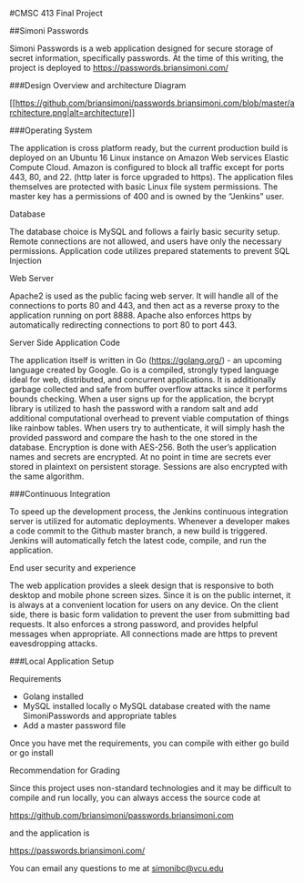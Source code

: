 #CMSC 413 Final Project

##Simoni Passwords

Simoni Passwords is a web application designed for secure storage of secret information, specifically passwords. At the time of this writing, the project is deployed to https://passwords.briansimoni.com/


###Design Overview and architecture Diagram

[[https://github.com/briansimoni/passwords.briansimoni.com/blob/master/architecture.png|alt=architecture]]

###Operating System

The application is cross platform ready, but the current production build is deployed on an Ubuntu 16 Linux instance on Amazon Web services Elastic Compute Cloud. Amazon is configured to block all traffic except for ports 443, 80, and 22. (http later is force upgraded to https). The application files themselves are protected with basic Linux file system permissions. The master key has a permissions of 400 and is owned by the “Jenkins” user.

Database

The database choice is MySQL and follows a fairly basic security setup. Remote connections are not allowed, and users have only the necessary permissions. Application code utilizes prepared statements to prevent SQL Injection

Web Server

Apache2 is used as the public facing web server. It will handle all of the connections to ports 80 and 443, and then act as a reverse proxy to the application running on port 8888. Apache also enforces https by automatically redirecting connections to port 80 to port 443.

Server Side Application Code

The application itself is written in Go (https://golang.org/) - an upcoming language created by Google. Go is a compiled, strongly typed language ideal for web, distributed, and concurrent applications. It is additionally garbage collected and safe from buffer overflow attacks since it performs bounds checking. When a user signs up for the application, the bcrypt library is utilized to hash the password with a random salt and add additional computational overhead to prevent viable computation of things like rainbow tables. When users try to authenticate, it will simply hash the provided password and compare the hash to the one stored in the database.
Encryption is done with AES-256. Both the user’s application names and secrets are encrypted. At no point in time are secrets ever stored in plaintext on persistent storage. Sessions are also encrypted with the same algorithm.

###Continuous Integration

To speed up the development process, the Jenkins continuous integration server is utilized for automatic deployments. Whenever a developer makes a code commit to the Github master branch, a new build is triggered. Jenkins will automatically fetch the latest code, compile, and run the application.

End user security and experience

The web application provides a sleek design that is responsive to both desktop and mobile phone screen sizes. Since it is on the public internet, it is always at a convenient location for users on any device. On the client side, there is basic form validation to prevent the user from submitting bad requests. It also enforces a strong password, and provides helpful messages when appropriate. All connections made are https to prevent eavesdropping attacks.



###Local Application Setup

Requirements
-	Golang installed
-	MySQL installed locally
o	MySQL database created with the name SimoniPasswords and appropriate tables
-	Add a master password file

Once you have met the requirements, you can compile with either go build or go install



Recommendation for Grading

Since this project uses non-standard technologies and it may be difficult to compile and run locally, you can always access the source code at 

https://github.com/briansimoni/passwords.briansimoni.com

and the application is 

https://passwords.briansimoni.com/


You can email any questions to me at simonibc@vcu.edu


